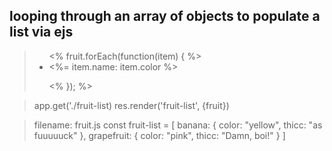 ## looping through an array of objects to populate a list via ejs

> <ul>
>   <% 
>   fruit.forEach(function(item) {
>   %>
>   <li> <%= item.name: item.color %> </li>
>   
>   <%
>   });
>   %>
></ul>





> app.get('./fruit-list)
> res.render('fruit-list', {fruit})



> filename: fruit.js
> const fruit-list = [
>   banana: {
  >   color: "yellow",
  >   thicc: "as fuuuuuck"
>   },
>   grapefruit: {
  >   color: "pink",
  >   thicc: "Damn, boi!"
>   }
> ]